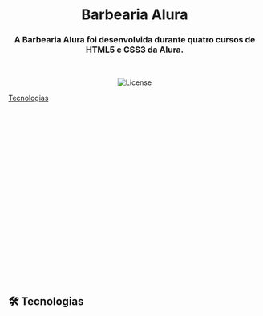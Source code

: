 <h1 align="center">Barbearia Alura</h1>

<h3 align="center">A Barbearia Alura foi desenvolvida durante quatro cursos de HTML5 e CSS3 da Alura.</h3>

<br>

<p align="center">
  <img alt="License" src="https://img.shields.io/static/v1?label=license&message=MIT&color=49AA26&labelColor=000000">
</p>

[Tecnologias](#tech)

<br>
<br>
<br>
<br>
<br>
<br>
<br>
<br>
<br>
<br>
<br>
<br>
<br>
<br>
<br>
<br>
<br>
<br>
<br>
<br>

<h2 id="tech">🛠️ Tecnologias</h2>
